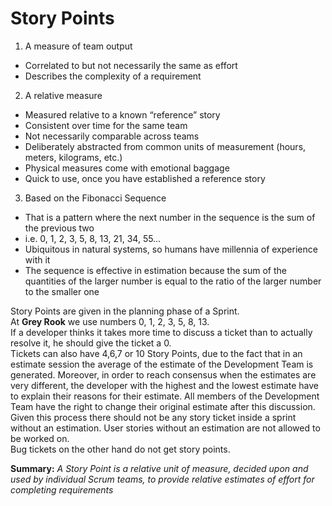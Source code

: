 # Story Points
1. A measure of team output
* Correlated to but not necessarily the same as effort
* Describes the complexity of a requirement
2. A relative measure 
* Measured relative to a known “reference” story
* Consistent over time for the same team
* Not necessarily comparable across teams
* Deliberately abstracted from common units of measurement 
(hours, meters, kilograms, etc.)
* Physical measures come with emotional baggage
* Quick to use, once you have established a reference story 
3. Based on the Fibonacci Sequence 
* That is a pattern where the next number in the sequence is the sum 
of the previous two
* i.e. 0, 1, 2, 3, 5, 8, 13, 21, 34, 55…
* Ubiquitous in natural systems, so humans have millennia of experience with it
* The sequence is effective in estimation because the sum of the quantities of 
the larger number is equal to the ratio of the larger number to the smaller one

Story Points are given in the planning phase of a Sprint.  
At **Grey Rook** we use numbers 0, 1, 2, 3, 5, 8, 13.  
If a developer thinks it takes more time to discuss a ticket than to actually resolve it, he should give the ticket a 0.  
Tickets can also have 4,6,7 or 10 Story Points, due to the fact that in an estimate session the average of the estimate of the Development Team is generated. 
Moreover, in order to reach consensus when the estimates are very different, the developer with the highest and the lowest estimate have to explain their reasons for their estimate. All members of the Development Team have the right to change their original estimate after this discussion.  
Given this process there should not be any story ticket inside a sprint without an estimation. User stories without an estimation are not allowed to be worked on.    
Bug tickets on the other hand do not get story points.

**Summary:** *A Story Point is a relative unit of measure, decided upon and used by individual Scrum teams, to provide relative estimates of effort for completing requirements*
